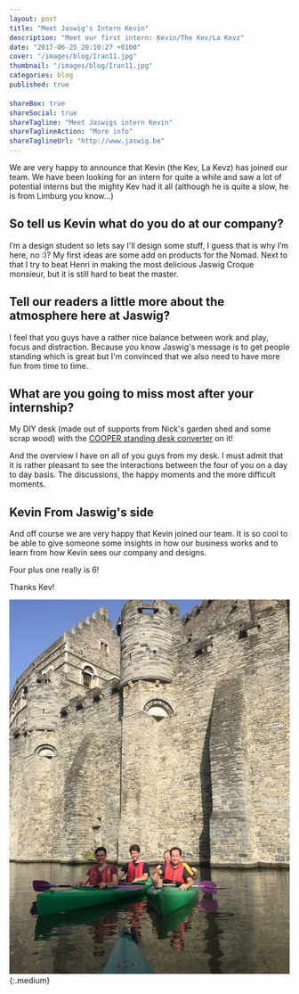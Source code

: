 ```yaml
---
layout: post
title: "Meet Jaswig's Intern Kevin"
description: "Meet our first intern: Kevin/The Kev/La Kevz"
date: "2017-06-25 20:10:27 +0100"
cover: "/images/blog/Iran11.jpg"
thumbnail: "/images/blog/Iran11.jpg"
categories: blog
published: true

shareBox: true
shareSocial: true
shareTagline: "Meet Jaswigs intern Kevin"
shareTaglineAction: "More info"
shareTaglineUrl: "http://www.jaswig.be"
---
```


We are very happy to announce that Kevin (the Kev, La Kevz) has joined our team. We have been looking for an intern for quite a while and saw a lot of potential interns but the mighty Kev had it all (although he is quite a slow, he is from Limburg you know…)
<!--more-->

## So tell us Kevin what do you do at our company?

I’m a design student so lets say I'll design some stuff, I guess that is why I’m here, no :)?  My first ideas are some add on products for the Nomad. Next to that I try to beat Henri in making the most delicious Jaswig Croque monsieur, but it is still hard to beat the master.

## Tell our readers a little more about the atmosphere here at Jaswig?

I feel that you guys have a rather nice balance between work and play, focus and distraction. Because you know Jaswig's message is to get people standing which is great but I'm convinced that we also need to have more fun from time to time.

## What are you going to miss most after your internship?

My DIY desk (made out of supports from Nick's garden shed and some scrap wood) with the [COOPER standing desk converter](https://store.jaswig.be/products/cooper-standing-desk-converter) on it!

And the overview I have on all of you guys from my desk. I must admit that it is rather pleasant to see the interactions between the four of you on a day to day basis. The discussions, the happy moments and the more difficult moments.

## Kevin From Jaswig's side

And off course we are very happy that Kevin joined our team. It is so cool to be able to give someone some insights in how our business works and to learn from how Kevin sees our company and designs.

Four plus one really is 6!

Thanks Kev!

![Team picture with Kevin at the beautiful Gravensteen in Ghent](/images/blog/gravensteen-team-pic.JPG){:.medium}
